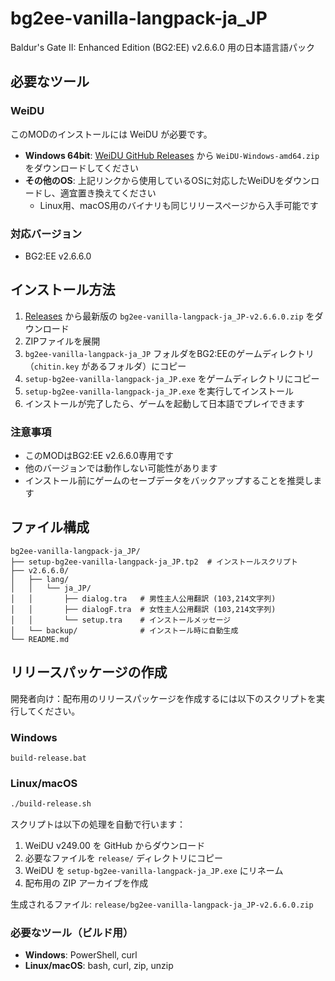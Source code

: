 # bg2ee-vanilla-langpack-ja_JP

Baldur's Gate II: Enhanced Edition (BG2:EE) v2.6.6.0 用の日本語言語パック

## 必要なツール

### WeiDU
このMODのインストールには WeiDU が必要です。

- **Windows 64bit**: [WeiDU GitHub Releases](https://github.com/WeiDUorg/weidu/releases) から `WeiDU-Windows-amd64.zip` をダウンロードしてください
- **その他のOS**: 上記リンクから使用しているOSに対応したWeiDUをダウンロードし、適宜置き換えてください
  - Linux用、macOS用のバイナリも同じリリースページから入手可能です

### 対応バージョン
- BG2:EE v2.6.6.0

## インストール方法

1. [Releases](https://github.com/FriendlyArmInnRegulars/bg2ee-vanilla-langpack-ja_JP/releases) から最新版の `bg2ee-vanilla-langpack-ja_JP-v2.6.6.0.zip` をダウンロード
2. ZIPファイルを展開
3. `bg2ee-vanilla-langpack-ja_JP` フォルダをBG2:EEのゲームディレクトリ（`chitin.key` があるフォルダ）にコピー
4. `setup-bg2ee-vanilla-langpack-ja_JP.exe` をゲームディレクトリにコピー
5. `setup-bg2ee-vanilla-langpack-ja_JP.exe` を実行してインストール
6. インストールが完了したら、ゲームを起動して日本語でプレイできます

### 注意事項
- このMODはBG2:EE v2.6.6.0専用です
- 他のバージョンでは動作しない可能性があります
- インストール前にゲームのセーブデータをバックアップすることを推奨します

## ファイル構成

```
bg2ee-vanilla-langpack-ja_JP/
├── setup-bg2ee-vanilla-langpack-ja_JP.tp2  # インストールスクリプト
├── v2.6.6.0/
│   ├── lang/
│   │   └── ja_JP/
│   │       ├── dialog.tra   # 男性主人公用翻訳 (103,214文字列)
│   │       ├── dialogF.tra  # 女性主人公用翻訳 (103,214文字列)
│   │       └── setup.tra    # インストールメッセージ
│   └── backup/              # インストール時に自動生成
└── README.md
```

## リリースパッケージの作成

開発者向け：配布用のリリースパッケージを作成するには以下のスクリプトを実行してください。

### Windows
```batch
build-release.bat
```

### Linux/macOS
```bash
./build-release.sh
```

スクリプトは以下の処理を自動で行います：
1. WeiDU v249.00 を GitHub からダウンロード
2. 必要なファイルを `release/` ディレクトリにコピー
3. WeiDU を `setup-bg2ee-vanilla-langpack-ja_JP.exe` にリネーム
4. 配布用の ZIP アーカイブを作成

生成されるファイル: `release/bg2ee-vanilla-langpack-ja_JP-v2.6.6.0.zip`

### 必要なツール（ビルド用）
- **Windows**: PowerShell, curl
- **Linux/macOS**: bash, curl, zip, unzip